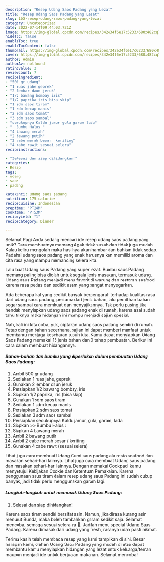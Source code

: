 ```yaml
---
description: "Resep Udang Saos Padang yang Lezat"
title: "Resep Udang Saos Padang yang Lezat"
slug: 105-resep-udang-saos-padang-yang-lezat
category: Uncategorized
date: 2022-07-14T09:44:03.721Z
image: https://img-global.cpcdn.com/recipes/342e34f6e17c6233/680x482cq70/udang-saos-padang-foto-resep-utama.jpg
hideToc: false
enableToc: true
enableTocContent: false
thumbnail: https://img-global.cpcdn.com/recipes/342e34f6e17c6233/680x482cq70/udang-saos-padang-foto-resep-utama.jpg
cover: https://img-global.cpcdn.com/recipes/342e34f6e17c6233/680x482cq70/udang-saos-padang-foto-resep-utama.jpg
author: Admin
authorAv: notfound
ratingvalue: 3
reviewcount: 7
recipeingredient:
- "500 gr udang"
- "1 ruas jahe geprek"
- "2 lembar daun jeruk"
- "1/2 bawang bombay iris"
- "1/2 paprika iris bisa skip"
- "1 sdm saos tiram"
- "1 sdm kecap manis"
- "2 sdm saos tomat"
- "3 sdm saos sambal"
- "secukupnya Kaldu jamur gula garam lada"
- "  Bumbu Halus "
- "4 bawang merah"
- "2 bawang putih"
- "2 cabe merah besar  keriting"
- "4 cabe rawit sesuai selera"
recipeinstructions:

- "Selesai dan siap dihidangkan!"
categories:
- Resep
tags:
- udang
- saos
- padang

katakunci: udang saos padang 
nutrition: 175 calories
recipecuisine: Indonesian
preptime: "PT24M"
cooktime: "PT53M"
recipeyield: "1"
recipecategory: Dinner

---
```



Selamat Pagi Anda sedang mencari ide resep udang saos padang yang unik? Cara membuatnya memang Agak tidak susah dan tidak juga mudah. Kalau keliru mengolah maka hasilnya akan hambar dan bahkan tidak sedap. Padahal udang saos padang yang enak harusnya kan memiliki aroma dan cita rasa yang mampu memancing selera kita.


Lalu buat Udang saus Padang yang super lezat. Bumbu saus Padang memang paling bisa diolah untuk segala jenis masakan, termasuk udang. Udang saus Padang menjadi menu favorit di warung dan restoran seafood karena rasa pedas dan sedikit asam yang sangat menyegarkan.

Ada beberapa hal yang sedikit banyak berpengaruh terhadap kualitas rasa dari udang saos padang, pertama dari jenis bahan, lalu pemilihan bahan segar sampai cara membuat dan menyajikannya. Tak perlu pusing jika hendak menyiapkan udang saos padang enak di rumah, karena asal sudah tahu triknya maka hidangan ini mampu menjadi sajian spesial.


Nah, kali ini kita coba, yuk, ciptakan udang saos padang sendiri di rumah. Tetap dengan bahan sederhana, sajian ini dapat memberi manfaat untuk membantu menjaga kesehatan tubuh kita. Kamu dapat menyiapkan Udang Saos Padang memakai 15 jenis bahan dan 0 tahap pembuatan. Berikut ini cara dalam membuat hidangannya.

<!--inarticleads1-->

##### Bahan-bahan dan bumbu yang diperlukan dalam pembuatan Udang Saos Padang:

1. Ambil 500 gr udang
1. Sediakan 1 ruas jahe, geprek
1. Gunakan 2 lembar daun jeruk
1. Persiapkan 1/2 bawang bombay, iris
1. Siapkan 1/2 paprika, iris (bisa skip)
1. Gunakan 1 sdm saos tiram
1. Sediakan 1 sdm kecap manis
1. Persiapkan 2 sdm saos tomat
1. Sediakan 3 sdm saos sambal
1. Persiapkan secukupnya Kaldu jamur, gula, garam, lada
1. Siapkan  &gt;&gt; Bumbu Halus :
1. Siapkan 4 bawang merah
1. Ambil 2 bawang putih
1. Ambil 2 cabe merah besar / keriting
1. Gunakan 4 cabe rawit (sesuai selera)


Lihat juga cara membuat Udang Cumi saus padang ala resto seafood dan masakan sehari-hari lainnya. Lihat juga cara membuat Udang saus padang dan masakan sehari-hari lainnya. Dengan memakai Cookpad, kamu menyetujui Kebijakan Cookie dan Ketentuan Pemakaian. Karena penggunaan saus tiram dalam resep udang saus Padang ini sudah cukup banyak, jadi tidak perlu menggunakan garam lagi. 

<!--inarticleads2-->

##### Langkah-langkah untuk memasak Udang Saos Padang:


1. Selesai dan siap dihidangkan!

Karena saos tiram sendiri bersifat asin. Namun, jika dirasa kurang asin menurut Bunda, maka boleh tambahkan garam sedikit saja. Selamat mencoba, semoga sesuai selera ya 🙂. Jadilah menu special Udang Saus Padang. Karena dimasak dari udang yang fresh, rasanya udah pasti nikmat. 

Terima kasih telah membaca resep yang kami tampilkan di sini. Besar harapan kami, olahan Udang Saos Padang yang mudah di atas dapat membantu kamu menyiapkan hidangan yang lezat untuk keluarga/teman maupun menjadi ide untuk berjualan makanan. Selamat mencoba!
